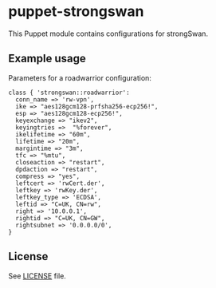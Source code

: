 # puppet-strongswan

This Puppet module contains configurations for strongSwan.

## Example usage

Parameters for a roadwarrior configuration:
```
class { 'strongswan::roadwarrior':
  conn_name => 'rw-vpn',
  ike => "aes128gcm128-prfsha256-ecp256!",
  esp => "aes128gcm128-ecp256!",
  keyexchange => "ikev2",
  keyingtries =>  "%forever",
  ikelifetime => "60m",
  lifetime => "20m",
  margintime => "3m",
  tfc => "%mtu",
  closeaction => "restart",
  dpdaction => "restart",
  compress => "yes",
  leftcert => 'rwCert.der',
  leftkey => 'rwKey.der',
  leftkey_type => 'ECDSA',
  leftid => "C=UK, CN=rw",
  right => '10.0.0.1',
  rightid => "C=UK, CN=GW",
  rightsubnet => '0.0.0.0/0',
}
```

## License

See [LICENSE](LICENSE) file.
